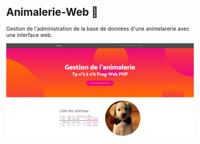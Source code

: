 <h1>Animalerie-Web 🐶</h1>
  <p>Gestion de l'administration de la base de données d'une animelarerie avec une interface web.</p>
    <img src="Tp/poster.png" width="1000">
  </a>
